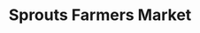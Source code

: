 ---
title: "Sprouts Farmers Market"
url: /san-diego/sprouts-farmers-market-bernardo-heights-pwky/
shop: Supermarkt
---